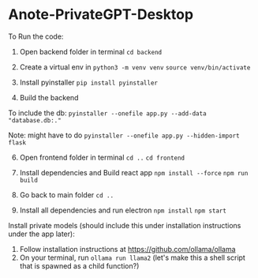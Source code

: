 # Anote-PrivateGPT-Desktop
To Run the code:
1. Open backend folder in terminal
`cd backend`

2. Create a virtual env in 
`python3 -m venv venv`
`source venv/bin/activate`

3. Install pyinstaller
`pip install pyinstaller`

4. Build the backend

To include the db: `pyinstaller --onefile app.py --add-data "database.db:."`

Note: might have to do `pyinstaller --onefile app.py --hidden-import flask`

6. Open frontend folder in terminal
`cd ..`
`cd frontend`

7. Install dependencies and Build react app
`npm install --force`
`npm run build`

8. Go back to main folder
`cd ..`

9. Install all dependencies and run electron
`npm install`
`npm start`


Install private models (should include this under installation instructions under the app later):
1. Follow installation instructions at https://github.com/ollama/ollama
2. On your terminal, run `ollama run llama2` (let's make this a shell script that is spawned as a child function?)
